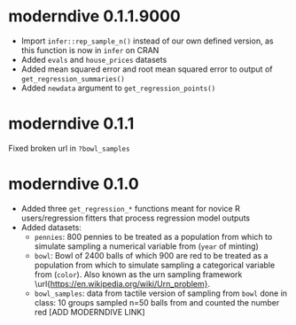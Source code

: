 # moderndive 0.1.1.9000

* Import `infer::rep_sample_n()` instead of our own defined version, as this function is now in `infer` on CRAN
* Added `evals` and `house_prices` datasets
* Added mean squared error and root mean squared error to output of `get_regression_summaries()`
* Added `newdata` argument to `get_regression_points()`

# moderndive 0.1.1

Fixed broken url in `?bowl_samples`

# moderndive 0.1.0

* Added three `get_regression_*` functions meant for novice R users/regression fitters that process regression model outputs
* Added datasets:
    + `pennies`: 800 pennies to be treated as a population from which to simulate sampling a numerical variable from (`year` of minting)
    + `bowl`: Bowl of 2400 balls of which 900 are red to be treated as a population from which to simulate sampling a categorical variable from (`color`). Also known as the urn sampling framework \url{https://en.wikipedia.org/wiki/Urn_problem}. 
    + `bowl_samples`: data from tactile version of sampling from `bowl` done in class: 10 groups sampled n=50 balls from  and counted the number red [ADD MODERNDIVE LINK]

